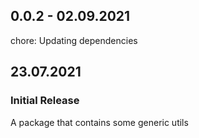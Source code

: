 
## 0.0.2 - 02.09.2021

chore: Updating dependencies

## 23.07.2021

### Initial Release

A package that contains some generic utils
